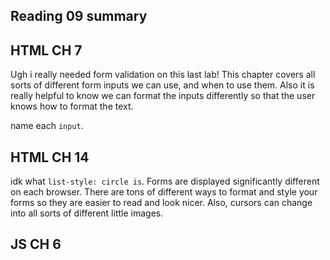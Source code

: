 ## Reading 09 summary

## HTML CH 7
Ugh i really needed form validation on this last lab! This chapter covers all sorts of different form inputs we can use, and when to use them. Also it is really helpful to know we can format the inputs differently so that the user knows how to format the text.

name each `input`.

## HTML CH 14
idk what `list-style: circle is`. Forms are displayed significantly different on each browser. There are tons of different ways to format and style your forms so they are easier to read and look nicer. Also, cursors can change into all sorts of different little images.


## JS CH 6
